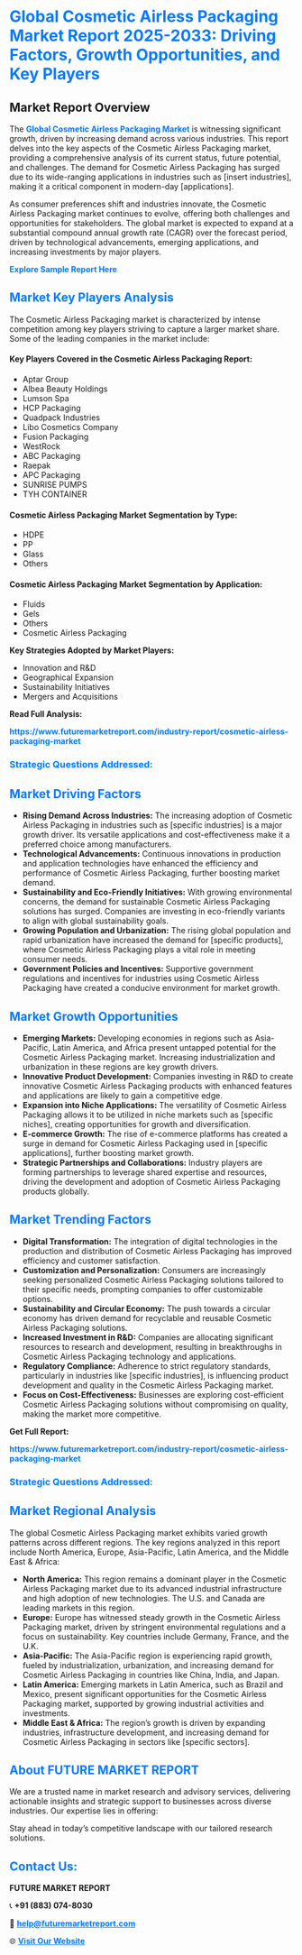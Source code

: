 <h1 style="color: #007BFF;">Global Cosmetic Airless Packaging Market Report 2025-2033: Driving Factors, Growth Opportunities, and Key Players</h1>

<section id="overview">
<h2>Market Report Overview</h2>
<p>The <a href="https://www.futuremarketreport.com/industry-report/cosmetic-airless-packaging-market" style="color: #007BFF; text-decoration: none;"><strong>Global Cosmetic Airless Packaging Market</strong></a> is witnessing significant growth, driven by increasing demand across various industries. This report delves into the key aspects of the Cosmetic Airless Packaging market, providing a comprehensive analysis of its current status, future potential, and challenges. The demand for Cosmetic Airless Packaging has surged due to its wide-ranging applications in industries such as [insert industries], making it a critical component in modern-day [applications].</p>
<p>As consumer preferences shift and industries innovate, the Cosmetic Airless Packaging market continues to evolve, offering both challenges and opportunities for stakeholders. The global market is expected to expand at a substantial compound annual growth rate (CAGR) over the forecast period, driven by technological advancements, emerging applications, and increasing investments by major players.</p>
</section>

<section id="overview">
<p><a href="https://www.futuremarketreport.com/request-sample/reportId=120039" style="color: #007BFF; text-decoration: none;"><strong>Explore Sample Report Here</strong></a></p>
</section>

<section id="key-players">
<h2 style="color: #007BFF;">Market Key Players Analysis</h2>
<p>The Cosmetic Airless Packaging market is characterized by intense competition among key players striving to capture a larger market share. Some of the leading companies in the market include:</p>
<h4>Key Players Covered in the Cosmetic Airless Packaging Report:</h4>
<ul><li>Aptar Group</li><li>Albea Beauty Holdings</li><li>Lumson Spa</li><li>HCP Packaging</li><li>Quadpack Industries</li><li>Libo Cosmetics Company</li><li>Fusion Packaging</li><li>WestRock</li><li>ABC Packaging</li><li>Raepak</li><li>APC Packaging</li><li>SUNRISE PUMPS</li><li>TYH CONTAINER</li></ul>
<h4>Cosmetic Airless Packaging Market Segmentation by Type:</h4>
<ul><li>HDPE</li><li>PP</li><li>Glass</li><li>Others</li></ul>

<h4>Cosmetic Airless Packaging Market Segmentation by Application:</h4>
<ul><li>Fluids</li><li>Gels</li><li>Others</li><li>Cosmetic Airless Packaging</li></ul>
<p><strong>Key Strategies Adopted by Market Players:</strong></p>
<ul>
<li>Innovation and R&D</li>
<li>Geographical Expansion</li>
<li>Sustainability Initiatives</li>
<li>Mergers and Acquisitions</li>
</ul>
</section>

<section>
<p><strong>Read Full Analysis: </strong></p><a href="https://www.futuremarketreport.com/industry-report/cosmetic-airless-packaging-market" style="color: #007BFF; text-decoration: none;"><strong>https://www.futuremarketreport.com/industry-report/cosmetic-airless-packaging-market</strong></a>
<h3 style="color: #007BFF;">Strategic Questions Addressed:</h3>
</section>

<section id="driving-factors">
<h2 style="color: #007BFF;">Market Driving Factors</h2>
<ul>
<li><strong>Rising Demand Across Industries:</strong> The increasing adoption of Cosmetic Airless Packaging in industries such as [specific industries] is a major growth driver. Its versatile applications and cost-effectiveness make it a preferred choice among manufacturers.</li>
<li><strong>Technological Advancements:</strong> Continuous innovations in production and application technologies have enhanced the efficiency and performance of Cosmetic Airless Packaging, further boosting market demand.</li>
<li><strong>Sustainability and Eco-Friendly Initiatives:</strong> With growing environmental concerns, the demand for sustainable Cosmetic Airless Packaging solutions has surged. Companies are investing in eco-friendly variants to align with global sustainability goals.</li>
<li><strong>Growing Population and Urbanization:</strong> The rising global population and rapid urbanization have increased the demand for [specific products], where Cosmetic Airless Packaging plays a vital role in meeting consumer needs.</li>
<li><strong>Government Policies and Incentives:</strong> Supportive government regulations and incentives for industries using Cosmetic Airless Packaging have created a conducive environment for market growth.</li>
</ul>
</section>

<section id="growth-opportunities">
<h2 style="color: #007BFF;">Market Growth Opportunities</h2>
<ul>
<li><strong>Emerging Markets:</strong> Developing economies in regions such as Asia-Pacific, Latin America, and Africa present untapped potential for the Cosmetic Airless Packaging market. Increasing industrialization and urbanization in these regions are key growth drivers.</li>
<li><strong>Innovative Product Development:</strong> Companies investing in R&D to create innovative Cosmetic Airless Packaging products with enhanced features and applications are likely to gain a competitive edge.</li>
<li><strong>Expansion into Niche Applications:</strong> The versatility of Cosmetic Airless Packaging allows it to be utilized in niche markets such as [specific niches], creating opportunities for growth and diversification.</li>
<li><strong>E-commerce Growth:</strong> The rise of e-commerce platforms has created a surge in demand for Cosmetic Airless Packaging used in [specific applications], further boosting market growth.</li>
<li><strong>Strategic Partnerships and Collaborations:</strong> Industry players are forming partnerships to leverage shared expertise and resources, driving the development and adoption of Cosmetic Airless Packaging products globally.</li>
</ul>
</section>

<section id="trending-factors">
<h2 style="color: #007BFF;">Market Trending Factors</h2>
<ul>
<li><strong>Digital Transformation:</strong> The integration of digital technologies in the production and distribution of Cosmetic Airless Packaging has improved efficiency and customer satisfaction.</li>
<li><strong>Customization and Personalization:</strong> Consumers are increasingly seeking personalized Cosmetic Airless Packaging solutions tailored to their specific needs, prompting companies to offer customizable options.</li>
<li><strong>Sustainability and Circular Economy:</strong> The push towards a circular economy has driven demand for recyclable and reusable Cosmetic Airless Packaging solutions.</li>
<li><strong>Increased Investment in R&D:</strong> Companies are allocating significant resources to research and development, resulting in breakthroughs in Cosmetic Airless Packaging technology and applications.</li>
<li><strong>Regulatory Compliance:</strong> Adherence to strict regulatory standards, particularly in industries like [specific industries], is influencing product development and quality in the Cosmetic Airless Packaging market.</li>
<li><strong>Focus on Cost-Effectiveness:</strong> Businesses are exploring cost-efficient Cosmetic Airless Packaging solutions without compromising on quality, making the market more competitive.</li>
</ul>
</section>

<section>
<p><strong>Get Full Report: </strong></p><a href="https://www.futuremarketreport.com/industry-report/cosmetic-airless-packaging-market" style="color: #007BFF; text-decoration: none;"><strong>https://www.futuremarketreport.com/industry-report/cosmetic-airless-packaging-market</strong></a>
<h3 style="color: #007BFF;">Strategic Questions Addressed:</h3>
</section>


<section id="regional-analysis">
<h2 style="color: #007BFF;">Market Regional Analysis</h2>
<p>The global Cosmetic Airless Packaging market exhibits varied growth patterns across different regions. The key regions analyzed in this report include North America, Europe, Asia-Pacific, Latin America, and the Middle East & Africa:</p>
<ul>
<li><strong>North America:</strong> This region remains a dominant player in the Cosmetic Airless Packaging market due to its advanced industrial infrastructure and high adoption of new technologies. The U.S. and Canada are leading markets in this region.</li>
<li><strong>Europe:</strong> Europe has witnessed steady growth in the Cosmetic Airless Packaging market, driven by stringent environmental regulations and a focus on sustainability. Key countries include Germany, France, and the U.K.</li>
<li><strong>Asia-Pacific:</strong> The Asia-Pacific region is experiencing rapid growth, fueled by industrialization, urbanization, and increasing demand for Cosmetic Airless Packaging in countries like China, India, and Japan.</li>
<li><strong>Latin America:</strong> Emerging markets in Latin America, such as Brazil and Mexico, present significant opportunities for the Cosmetic Airless Packaging market, supported by growing industrial activities and investments.</li>
<li><strong>Middle East & Africa:</strong> The region’s growth is driven by expanding industries, infrastructure development, and increasing demand for Cosmetic Airless Packaging in sectors like [specific sectors].</li>
</ul>
</section>

<footer>
<h2 style="color: #007BFF;">About FUTURE MARKET REPORT</h2>
<p>We are a trusted name in market research and advisory services, delivering actionable insights and strategic support to businesses across diverse industries. Our expertise lies in offering:</p>

<p>Stay ahead in today’s competitive landscape with our tailored research solutions.</p>

<h2 style="color: #007BFF;">Contact Us:</h2>
<p><strong>FUTURE MARKET REPORT</strong></p>
<p>📞 <strong>+91 (883) 074-8030</strong></p>
<p>📧 <strong><a href="mailto:help@futuremarketreport.com" style="color: #007BFF;">help@futuremarketreport.com</a></strong></p>
<p>🌐 <strong><a href="https://www.futuremarketreport.com/" style="color: #007BFF;">Visit Our Website</a></strong></p>
</footer>